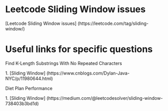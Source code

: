 # Leetcode Sliding Window issues
<p>[Leetcode Sliding Window issues] (https://leetcode.com/tag/sliding-window/)

# Useful links for specific questions
<p>Find K-Length Substrings With No Repeated Characters
<p>1. [Sliding Window] (https://www.cnblogs.com/Dylan-Java-NYC/p/11980644.html)
  
<p>Diet Plan Performance
<p>1. [Sliding Window] (https://medium.com/@leetcodesolver/sliding-window-738403b3bd1d)
  
<p>
